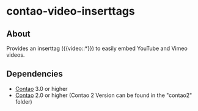 contao-video-inserttags
======================

About
-----

Provides an inserttag ({{video::*}}) to easily embed YouTube and Vimeo videos.


Dependencies
-------------------

* [Contao](https://github.com/contao/core) 3.0 or higher
* [Contao](https://github.com/contao/core) 2.0 or higher (Contao 2 Version can be found in the "contao2" folder)